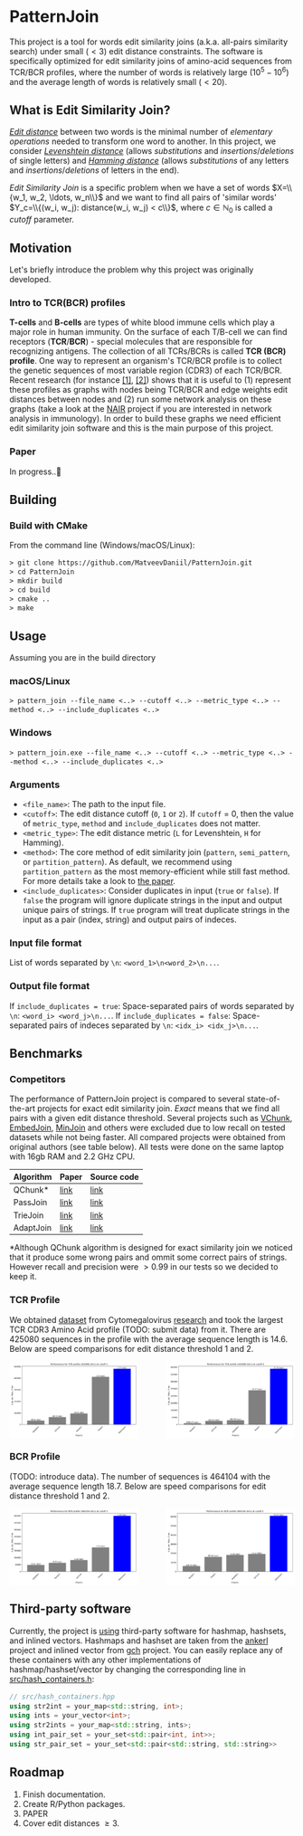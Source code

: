 # PatternJoin
This project is a tool for words edit similarity joins (a.k.a. all-pairs similarity search) under small ($< 3$) edit distance constraints. The software is specifically optimized for edit similarity joins of amino-acid sequences from TCR/BCR profiles, where the number of words is relatively large ($10^5-10^6$) and the average length of words is relatively small ($< 20$). 

## What is Edit Similarity Join?
[_Edit distance_](https://en.wikipedia.org/w/index.php?search=Edit+distance&title=Special:Search&ns0=1) between two words is the minimal number of _elementary operations_ needed to transform one word to another. In this project, we consider [_Levenshtein distance_](https://en.wikipedia.org/wiki/Levenshtein_distance) (allows _substitutions_ and _insertions_/_deletions_ of single letters) and [_Hamming distance_](https://en.wikipedia.org/wiki/Hamming_distance) (allows _substitutions_ of any letters and _insertions_/_deletions_ of letters in the end). 

_Edit Similarity Join_ is a specific problem when we have a set of words $X=\\{w_1, w_2, \ldots, w_n\\}$ and we want to find all pairs of 'similar words' $Y_c=\\{(w_i, w_j): distance(w_i, w_j) < c\\}$, where $c \in \mathbb{N}_0$ is called a _cutoff_ parameter.

## Motivation
Let's briefly introduce the problem why this project was originally developed.

### Intro to TCR(BCR) profiles 
__T-cells__ and __B-cells__ are types of white blood immune cells which play a major role in human immunity. On the surface of each T/B-cell we can find receptors (__TCR__/__BCR__) - special molecules that are responsible for recognizing antigens. The collection of all TCRs/BCRs is called __TCR (BCR) profile__. One way to represent an organism's TCR/BCR profile is to collect the genetic sequences of most variable region (CDR3) of each TCR/BCR. Recent research (for instance [[1]](https://www.nature.com/articles/s41467-019-09278-8), [[2]](https://academic.oup.com/bioinformatics/article/36/6/1731/5686386)) shows that it is useful to (1) represent these profiles as graphs with nodes being TCR/BCR and edge weights edit distances between nodes and (2) run some network analysis on these graphs (take a look at the [NAIR](https://github.com/mlizhangx/Network-Analysis-for-Repertoire-Sequencing-) project if you are interested in network analysis in immunology). In order to build these graphs we need efficient edit similarity join software and this is the main purpose of this project.

### Paper
In progress..🧙

## Building
### Build with CMake
From the command line (Windows/macOS/Linux):

```shell
> git clone https://github.com/MatveevDaniil/PatternJoin.git
> cd PatternJoin
> mkdir build
> cd build
> cmake ..
> make
```

## Usage
Assuming you are in the build directory 

### macOS/Linux
```shell
> pattern_join --file_name <..> --cutoff <..> --metric_type <..> --method <..> --include_duplicates <..>
```

### Windows
```shell
> pattern_join.exe --file_name <..> --cutoff <..> --metric_type <..> --method <..> --include_duplicates <..>
```

### Arguments
- `<file_name>`: The path to the input file.
- `<cutoff>`: The edit distance cutoff (`0`, `1` or `2`). If `cutoff` = 0, then the value of `metric_type`, `method` and `include_duplicates` does not matter.
- `<metric_type>`: The edit distance metric (`L` for Levenshtein, `H` for Hamming).
- `<method>`: The core method of edit similarity join (`pattern`, `semi_pattern`, or `partition_pattern`). As default, we recommend using `partition_pattern` as the most memory-efficient while still fast method. For more details take a look to [the paper](#paper).
- `<include_duplicates>`: Consider duplicates in input (`true` or `false`). If `false` the program will ignore duplicate strings in the input and output unique pairs of strings. If `true` program will treat duplicate strings in the input as a pair (index, string) and output pairs of indeces. 

### Input file format
List of words separated by `\n`: `<word_1>\n<word_2>\n...`.

### Output file format
If `include_duplicates = true`: Space-separated pairs of words separated by `\n`: `<word_i> <word_j>\n...`.
If `include_duplicates = false`: Space-separated pairs of indeces separated by `\n`: `<idx_i> <idx_j>\n...`.


## Benchmarks

### Competitors

The performance of PatternJoin project is compared to several state-of-the-art projects for exact edit similarity join. _Exact_ means that we find all pairs with a given edit distance threshold. Several projects such as [VChunk](https://ieeexplore.ieee.org/abstract/document/6185552/?casa_token=zAqsGVomnc4AAAAA:GGe97Nbo3rq-9wMIm8PpkhaORdiupmJW84Vrn6fxNwNCx__9gEMUlDmQDkHVoJTk7Y5cJs8fEQ), [EmbedJoin](https://arxiv.org/abs/1702.00093), [MinJoin](https://dl.acm.org/doi/abs/10.1145/3292500.3330853) and others were excluded due to low recall on tested datasets while not being faster. All compared projects were obtained from original authors (see table below). All tests were done on the same laptop with 16gb RAM and 2.2 GHz CPU.

| Algorithm | Paper | Source code |
|-----------|-------|------|
| QChunk*   | [link](https://dl.acm.org/doi/epdf/10.1145/1989323.1989431) | [link](https://github.com/qinbill/Qchunk) |
| PassJoin  | [link](https://arxiv.org/abs/1111.7171) | [link](https://people.csail.mit.edu/dongdeng/projects/passjoin/index.html) |
| TrieJoin  | [link](https://dl.acm.org/doi/abs/10.14778/1920841.1920992?casa_token=JuyEtjPjmwcAAAAA:CUi9JS3yn6aYXWeQAUKYi5oU5uMhhBX-6xcPibecFmz3A9LubNjrjg5RWr30zWW51I8xZOP_GhNk) | [link](https://www2.cs.sfu.ca/~jnwang/projects/triejoin/) |
| AdaptJoin | [link](https://www2.cs.sfu.ca/~jnwang/papers/sigmod2012-adaptjoin.pdf) | [link](https://www2.cs.sfu.ca/~jnwang/projects/adapt/) |

*Although QChunk algorithm is designed for exact similarity join we noticed that it produce some wrong pairs and ommit some correct pairs of strings. However recall and precision were $>0.99$ in our tests so we decided to keep it. 
### TCR Profile
We obtained [dataset](https://clients.adaptivebiotech.com/pub/Emerson-2017-NatGen) from Cytomegalovirus [research](https://www.nature.com/articles/ng.3822) and took the largest TCR CDR3 Amino Acid profile (TODO: submit data) from it. There are $425080$ sequences in the profile with the average sequence length is $14.6$. Below are speed comparisons for edit distance threshold 1 and 2.

<div style="display: flex; justify-content: space-between;">
    <img src="benchmarks/chart_TCR_1.png" alt="Edit distance 1" style="width: 45%;">
    <img src="benchmarks/chart_TCR_2.png" alt="Edit distance 2" style="width: 45%;">
</div>

### BCR Profile
(TODO: introduce data). The number of sequences is $464104$ with the average sequence length $18.7$. Below are speed comparisons for edit distance threshold 1 and 2. 

<div style="display: flex; justify-content: space-between;">
    <img src="benchmarks/chart_BCR_1.png" alt="Edit distance 1" style="width: 45%;">
    <img src="benchmarks/chart_BCR_2.png" alt="Edit distance 2" style="width: 45%;">
</div>


## Third-party software
Currently, the project is [using](./thirdparty/) third-party software for hashmap, hashsets, and inlined vectors. 
Hashmaps and hashset are taken from the [ankerl](https://github.com/martinus/unordered_dense) project and inlined vector from [gch](https://github.com/gharveymn/small_vector) project.
You can easily replace any of these containers with any other implementations of hashmap/hashset/vector by changing the corresponding line in [src/hash_containers.h](./src/hash_containers.hpp#L7-L11):
```c++
// src/hash_containers.hpp
using str2int = your_map<std::string, int>;
using ints = your_vector<int>;
using str2ints = your_map<std::string, ints>;
using int_pair_set = your_set<std::pair<int, int>>;
using str_pair_set = your_set<std::pair<std::string, std::string>>
```

## Roadmap
1. Finish documentation.
2. Create R/Python packages.
3. PAPER
4. Cover edit distances $\geq 3$.
